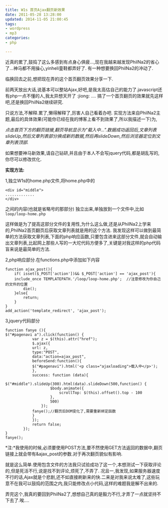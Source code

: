 ```yaml
---
title: W1s 首页Ajax翻页新效果
date: 2011-05-28 13:28:00
updated: 2014-11-05 21:00:45
tags: 
- wordpress
- mp3
categories: 
- php

---
```

近真的累了,鼓捣了这么多感到有点身心俱疲...,现在我越来越发现PhilNa2的省心了...神马都不用操心,yinheli童鞋都弄好了.
有一种想要换回PhilNa2的冲动了.

临换回去之前,想把现在弄的这个首页翻页效果分享一下.


<!--more-->


前两天放出大话,说基本可以整站Ajax,好吧,是我太高估自己的能力了.javascript还有php一点不懂的人,我太异想天开了 :jiong: ....
搞了一个首页翻页的效果就先这样吧,还是换回PhilNa2继续研究.

只说方法,不解释.累了,懒得解释了,厉害人自己看着办吧.
实现方法来自PhilNa2主题,最后的具体效果(可能你已经在我的博客上看不到效果了,所以我描述一下)为,

*点击首页下方的翻页链接,翻页导航显示为"载入中...".数据成功返回后,文章列表slideUp,然后文章列表部分换成新的数据,然后再slideDown,然后浏览器定位到文章列表顶部.*

如果想要神马新效果,请自己钻研,并且由于本人不会写jquery代码,都是胡乱写的,你尽可以修改优化.

**实现方法:**

1,独立W1s的home.php文件,将home.php中的

	<div id="middle">
	.............
	</div>
之间的内容(也就是省略号的那部分) 独立出来,单独放到一个文件中,比如`loop/loop-home.php`

这样做是为了提高这部分文件的复用性,为什么这么做,还是从PhilNa2上学来的,PhilNa2首页翻页后获取文章列表就是用的这个方法.
我发现这样可以做到最简单的方法获取文章列表,下面的php响应函数,只要包含进来这部分文件,就会自动输出文章列表,比起网上那些人写的一大坨代码方便多了,关键是对我这样的php代码盲来说是最简单的方法.

2,php响应部分.在functions.php中添加如下内容

	function ajax_post(){
		if( isset($_POST['action'])&& $_POST['action'] == 'ajax_post'){
		include_once TEMPLATEPATH.'/loop/loop-home.php';  //注意修改为你自己的文件的位置
			die();
		}else{
			return;
		}
	}
	add_action('template_redirect', 'ajax_post');

3,jquery代码部分

	function fanye (){
	$("#pagenavi a").click(function() {
				var z = $(this).attr("href");
				$.ajax({
				url: z,
				type:"POST",
				data:"action=ajax_post",
				beforeSend:function(){
				$("#pagenavi").html('<p class="ajaxloading">载入中</p>');
				},
				success: function (data){
				$("#middle").slideUp(300).html(data).slideDown(500,function() {
						$body.animate({
							scrollTop: $(this).offset().top - 100
						},
						500)
					});
				fanye();//翻页后DOM变化了,需要重新绑定函数
				}
				});
				return false;
			});
	}
	fanye();

*注:*我使用的时候,必须要使用POST方法,要不然使用GET方法返回的数据中,翻页链接上就会带有&amp;ajax_post的参数.对于再次翻页貌似有影响.

就是这么简单.使用包含文件的方法我只试验成功了这一个,本想测试一下获取评论的,但是死活不行,说是找不到评论,烦死了,不弄了.
况且一,我发现,如果服务器速度不行的话,Ajax就是个悲剧,还不如直接刷新来的快.二来是对我来说太难了,这些玩意不在我可以鼓捣的范围之内,我只能修改点小代码,这样的难题我是解不出来的.

弄完这个,我真的要回到PhilNa2了,想想自己真的是毅力不行,才弄了一点就坚持不下去了.唉....
